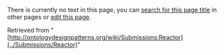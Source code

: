 There is currently no text in this page, you can [search for this page title](http://ontologydesignpatterns.org/wiki/Special:Search/Reactor "Special:Search/Reactor") in other pages or [edit this page](http://ontologydesignpatterns.org/wiki/index.php?title=Submissions:Reactor&action=edit "http://ontologydesignpatterns.org/wiki/index.php?title=Submissions:Reactor&action=edit").






Retrieved from "[http://ontologydesignpatterns.org/wiki/Submissions:Reactor](../Submissions/Reactor)"